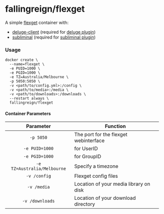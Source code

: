 # fallingreign/flexget

A simple [flexget](https://flexget.com) container with:

* [deluge-client](https://pypi.org/project/deluge-client/) (required for [deluge plugin](https://flexget.com/Plugins/deluge))
* [subliminal](https://subliminal.readthedocs.io/en/latest/) (required for [subliminal plugin](https://flexget.com/Plugins/subliminal))

### Usage

```
docker create \
  --name=flexget \
  -e PUID=1000 \
  -e PGID=1000 \
  -e TZ=Australia/Melbourne \
  -p 5050:5050 \
  -v <path/to/config.yml>:/config \
  -v <path/to/media>:/media \
  -v <path/to/downloads>:/downloads \
  --restart always \
  fallingreign/flexget
```

#### Container Parameters

| Parameter | Function |
| :----: | --- |
| `-p 5050` | The port for the flexget webinterface |
| `-e PUID=1000` | for UserID |
| `-e PGID=1000` | for GroupID |
| `-e TZ=Australia/Melbourne` | Specify a timezone |
| `-v /config` | Flexget config files |
| `-v /media` | Location of your media library on disk |
| `-v /downloads` | Location of your download directory |
